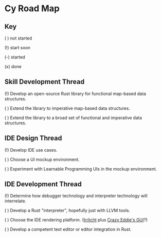 Cy Road Map
===========

Key
---

( ) not started

(!) start soon

(-) started

(x) done


Skill Development Thread
------------------------

(!) Develop an open-source Rust library for functional map-based data structures.

( ) Extend the library to imperative map-based data structures.

( ) Extend the library to a broad set of functional and imperative data structures.


IDE Design Thread
-----------------

(!) Develop IDE use cases.

( ) Choose a UI mockup environment.

( ) Experiment with Learnable Programming UIs in the mockup environment.


IDE Development Thread
----------------------

(!) Determine how debugger technology and interpreter technology will interrelate.

( ) Develop a Rust "interpreter", hopefully just with LLVM tools.

( ) Choose the IDE rendering platform.  ([Irrlicht](http://irrlicht.sourceforge.net/) plus [Crazy Eddie's GUI](http://www.cegui.org.uk/wiki/index.php/Main_Page)?)

( ) Develop a competent text editor or editor integration in Rust. 